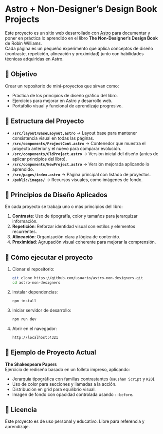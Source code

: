 # Astro + Non-Designer’s Design Book Projects

Este proyecto es un sitio web desarrollado con [Astro](https://astro.build/) para documentar y poner en práctica lo aprendido en el libro **The Non-Designer’s Design Book** de Robin Williams.  
Cada página es un pequeño experimento que aplica conceptos de diseño (contraste, repetición, alineación y proximidad) junto con habilidades técnicas adquiridas en Astro.

## 🎯 Objetivo
Crear un repositorio de mini-proyectos que sirvan como:
- Práctica de los principios de diseño gráfico del libro.
- Ejercicios para mejorar en Astro y desarrollo web.
- Portafolio visual y funcional de aprendizaje progresivo.

## 📂 Estructura del Proyecto
- **`/src/layout/BaseLaoyout.astro`** → Layout base para mantener consistencia visual en todas las páginas.
- **`/src/components/ProjectCont.astro`** → Contenedor que muestra el proyecto anterior y el nuevo para comparar evolución.
- **`/src/components/OldProject.astro`** → Versión inicial del diseño (antes de aplicar principios del libro).
- **`/src/components/NewProject.astro`** → Versión mejorada aplicando lo aprendido.
- **`/src/pages/index.astro`** → Página principal con listado de proyectos.
- **`/public/images/`** → Recursos visuales, como imágenes de fondo.

## 🎨 Principios de Diseño Aplicados
En cada proyecto se trabaja uno o más principios del libro:
1. **Contraste**: Uso de tipografía, color y tamaños para jerarquizar información.
2. **Repetición**: Reforzar identidad visual con estilos y elementos recurrentes.
3. **Alineación**: Organización clara y lógica de contenido.
4. **Proximidad**: Agrupación visual coherente para mejorar la comprensión.

## 🚀 Cómo ejecutar el proyecto
1. Clonar el repositorio:
   ```bash
   git clone https://github.com/usuario/astro-non-designers.git
   cd astro-non-designers
   ```
2. Instalar dependencias:
   ```bash
   npm install
   ```
3. Iniciar servidor de desarrollo:
   ```bash
   npm run dev
   ```
4. Abrir en el navegador:
   ```
   http://localhost:4321
   ```

## 📌 Ejemplo de Proyecto Actual
**The Shakespeare Papers**  
Ejercicio de rediseño basado en un folleto impreso, aplicando:
- Jerarquía tipográfica con familias contrastantes (`Kaushan Script` y `K2D`).
- Uso de color para secciones y llamadas a la acción.
- Distribución en grid para equilibrio visual.
- Imagen de fondo con opacidad controlada usando `::before`.

## 📜 Licencia
Este proyecto es de uso personal y educativo. Libre para referencia y aprendizaje.
